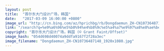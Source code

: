 ```yaml
---
layout: post
title:  "首尔东大门设计广场，韩国"
date:   "2017-03-09 16:00:00 +0800"
image_url: "http://cn.bing.com/az/hprichbg/rb/Dongdaemun_ZH-CN10736487148_1920x1080.jpg"
link: "/search?q=%e9%a6%96%e5%b0%94%e4%b8%9c%e5%a4%a7%e9%97%a8%e8%ae%be%e8%ae%a1%e5%b9%bf%e5%9c%ba&form=hpcapt&mkt=zh-cn"
copyright: "首尔东大门设计广场，韩国 (© Grant Faint/Offset)"
image_hash: "054d698d40074a9ddfa9167f2f28a3ec"
image_filename: "Dongdaemun_ZH-CN10736487148_1920x1080.jpg"
---
```

